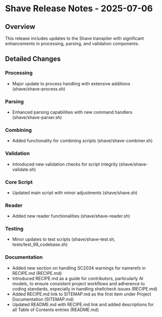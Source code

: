 # Shave Release Notes - 2025-07-06

## Overview

This release includes updates to the Shave transpiler with significant enhancements in processing, parsing, and validation components.

## Detailed Changes

### Processing

- Major update to process handling with extensive additions (shave/shave-process.sh)

### Parsing

- Enhanced parsing capabilities with new command handlers (shave/shave-parser.sh)

### Combining

- Added functionality for combining scripts (shave/shave-combiner.sh)

### Validation

- Introduced new validation checks for script integrity (shave/shave-validate.sh)

### Core Script

- Updated main script with minor adjustments (shave/shave.sh)

### Reader

- Added new reader functionalities (shave/shave-reader.sh)

### Testing

- Minor updates to test scripts (shave/shave-test.sh, tests/test_99_codebase.sh)

### Documentation

- Added new section on handling SC2034 warnings for namerefs in RECIPE.md (RECIPE.md)
- Introduced RECIPE.md as a guide for contributors, particularly AI models, to ensure consistent project workflows and adherence to coding standards, especially in handling shellcheck issues (RECIPE.md)
- Added RECIPE.md link to SITEMAP.md as the first item under Project Documentation (SITEMAP.md)
- Updated README.md with RECIPE.md link and added descriptions for all Table of Contents entries (README.md)
